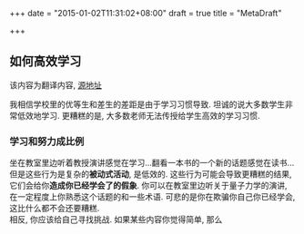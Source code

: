 +++
date = "2015-01-02T11:31:02+08:00"
draft = true
title = "MetaDraft"

+++

## 如何高效学习
该内容为翻译内容, [源地址](http://lemire.me/blog/archives/2014/12/30/how-to-learn-efficiently/)

我相信学校里的优等生和差生的差距是由于学习习惯导致. 坦诚的说大多数学生非常低效地学习. 更糟糕的是, 大多数老师无法传授给学生高效的学习习惯. 

### 学习和努力成比例
坐在教室里边听着教授演讲感觉在学习...翻看一本书的一个新的话题感觉在读书...但是这些行为是复杂的**被动式活动**, 是低效的. 这些行为可能会导致更糟糕的结果, 它们会给你**造成你已经学会了的假象**. 你可以在教室里边听关于量子力学的演讲, 在一定程度上你熟悉这个话题的和一些术语. 可悲的是你在欺骗你自己你已经学会, 这比什么都不会还要糟糕.   
相反, 你应该给自己寻找挑战. 如果某些内容你觉得简单, 那么